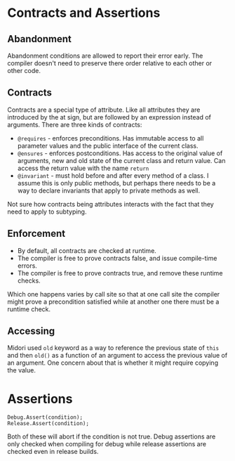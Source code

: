 # Contracts and Assertions

## Abandonment

Abandonment conditions are allowed to report their error early. The compiler doesn't need to preserve there order relative to each other or other code.

## Contracts

Contracts are a special type of attribute. Like all attributes they are introduced by the at sign, but are followed by an expression instead of arguments. There are three kinds of contracts:

  * `@requires` - enforces preconditions. Has immutable access to all parameter values and the public interface of the current class.
  * `@ensures` - enforces postconditions. Has access to the original value of arguments, new and old state of the current class and return value. Can access the return value with the name `return`
  * `@invariant` - must hold before and after every method of a class. I assume this is only public methods, but perhaps there needs to be a way to declare invariants that apply to private methods as well.

Not sure how contracts being attributes interacts with the fact that they need to apply to subtyping.

## Enforcement
  * By default, all contracts are checked at runtime.
  * The compiler is free to prove contracts false, and issue compile-time errors.
  * The compiler is free to prove contracts true, and remove these runtime checks.

Which one happens varies by call site so that at one call site the compiler might prove a precondition satisfied while at another one there must be a runtime check.

## Accessing

Midori used `old` keyword as a way to reference the previous state of `this` and then `old()` as a function of an argument to access the previous value of an argument. One concern about that is whether it might require copying the value.

# Assertions

    Debug.Assert(condition);
    Release.Assert(condition);

Both of these will abort if the condition is not true. Debug assertions are only checked when compiling for debug while release assertions are checked even in release builds.
